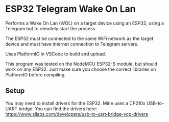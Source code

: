 # ESP32 Telegram Wake On Lan

Performs a Wake On Lan (WOL) on a target device using an ESP32,
using a Telegram bot to remotely start the process.

The ESP32 must be connected to the same WiFi network as the target device and must
have internet connection to Telegram servers.

Uses PlatformIO in VSCode to build and upload.

This program was tested on the NodeMCU ESP32-S module, but should work on any ESP32.
Just make sure you choose the correct libraries on PlatformIO before compiling.

## Setup

You may need to install drivers for the ESP32. Mine uses a CP210x USB-to-UART bridge.
You can find the drivers here: https://www.silabs.com/developers/usb-to-uart-bridge-vcp-drivers
